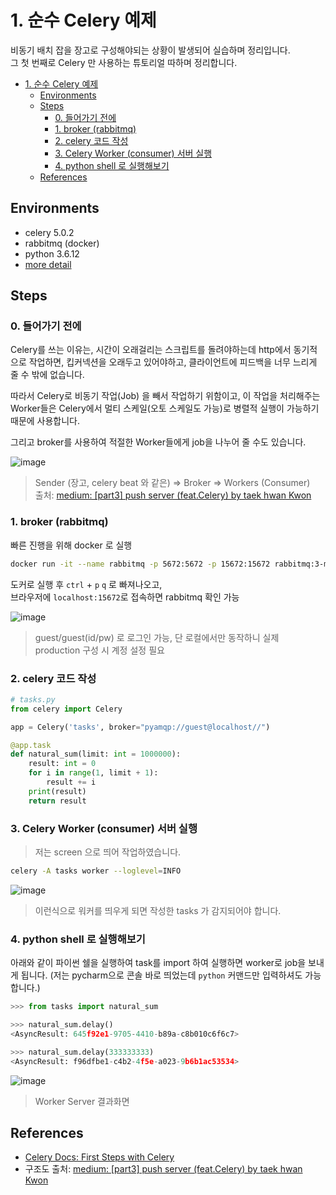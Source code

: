 # 1. 순수 Celery 예제

비동기 배치 잡을 장고로 구성해야되는 상황이 발생되어 실습하며 정리입니다.  
그 첫 번째로 Celery 만 사용하는 튜토리얼 따하며 정리합니다.

- [1. 순수 Celery 예제](#1-순수-celery-예제)
  - [Environments](#environments)
  - [Steps](#steps)
    - [0. 들어가기 전에](#0-들어가기-전에)
    - [1. broker (rabbitmq)](#1-broker-rabbitmq)
    - [2. celery 코드 작성](#2-celery-코드-작성)
    - [3. Celery Worker (consumer) 서버 실행](#3-celery-worker-consumer-서버-실행)
    - [4. python shell 로 실행해보기](#4-python-shell-로-실행해보기)
  - [References](#references)

## Environments

- celery 5.0.2
- rabbitmq (docker)
- python 3.6.12
- [more detail](./requirements.txt)

## Steps

### 0. 들어가기 전에

Celery를 쓰는 이유는, 시간이 오래걸리는 스크립트를 돌려야하는데 http에서 동기적으로 작업하면, 킵커넥션을 오래두고 있어야하고, 클라이언트에 피드백을 너무 느리게 줄 수 밖에 없습니다.

따라서 Celery로 비동기 작업(Job) 을 빼서 작업하기 위함이고, 이 작업을 처리해주는 Worker들은 Celery에서 멀티 스케일(오토 스케일도 가능)로 병렬적 실행이 가능하기 때문에 사용합니다.

그리고 broker를 사용하여 적절한 Worker들에게 job을 나누어 줄 수도 있습니다.

![image](https://user-images.githubusercontent.com/12469427/99068191-5a759980-25ef-11eb-8ec3-b596f6819893.png)
> Sender (장고, celery beat 와 같은) => Broker => Workers (Consumer)  
> 출처: [medium: [part3] push server (feat.Celery) by taek hwan Kwon](https://medium.com/@taekani/part-3-push-server-feat-celery-17b2c7f211cf)

### 1. broker (rabbitmq)

빠른 진행을 위해 docker 로 실행

```sh
docker run -it --name rabbitmq -p 5672:5672 -p 15672:15672 rabbitmq:3-management
```

도커로 실행 후 `ctrl` + `p` `q` 로 빠져나오고,  
브라우저에 `localhost:15672`로 접속하면 rabbitmq 확인 가능

![image](https://user-images.githubusercontent.com/12469427/99064442-5181c980-25e9-11eb-902b-76e142d3be8d.png)
> guest/guest(id/pw) 로 로그인 가능, 단 로컬에서만 동작하니 실제 production 구성 시 계정 설정 필요

### 2. celery 코드 작성

```python
# tasks.py
from celery import Celery

app = Celery('tasks', broker="pyamqp://guest@localhost//")

@app.task
def natural_sum(limit: int = 1000000):
    result: int = 0
    for i in range(1, limit + 1):
        result += i
    print(result)
    return result
```

### 3. Celery Worker (consumer) 서버 실행

> 저는 screen 으로 띄어 작업하였습니다.

```sh
celery -A tasks worker --loglevel=INFO
```

![image](https://user-images.githubusercontent.com/12469427/99066150-d5d54c00-25eb-11eb-8a88-7ee717247f44.png)

> 이런식으로 워커를 띄우게 되면 작성한 tasks 가 감지되어야 합니다.

### 4. python shell 로 실행해보기

아래와 같이 파이썬 쉘을 실행하여 task를 import 하여 실행하면 worker로 job을 보내게 됩니다. (저는 pycharm으로 콘솔 바로 띄었는데 `python` 커맨드만 입력하셔도 가능합니다.)

```python
>>> from tasks import natural_sum

>>> natural_sum.delay()
<AsyncResult: 645f92e1-9705-4410-b89a-c8b010c6f6c7>

>>> natural_sum.delay(333333333)
<AsyncResult: f96dfbe1-c4b2-4f5e-a023-9b6b1ac53534>
```

![image](https://user-images.githubusercontent.com/12469427/99066742-c7d3fb00-25ec-11eb-9f91-f3c49ec6a28f.png)
> Worker Server 결과화면

## References

- [Celery Docs: First Steps with Celery](https://docs.celeryproject.org/en/stable/getting-started/first-steps-with-celery.html#first-steps)
- 구조도 출처: [medium: [part3] push server (feat.Celery) by taek hwan Kwon](https://medium.com/@taekani/part-3-push-server-feat-celery-17b2c7f211cf)
